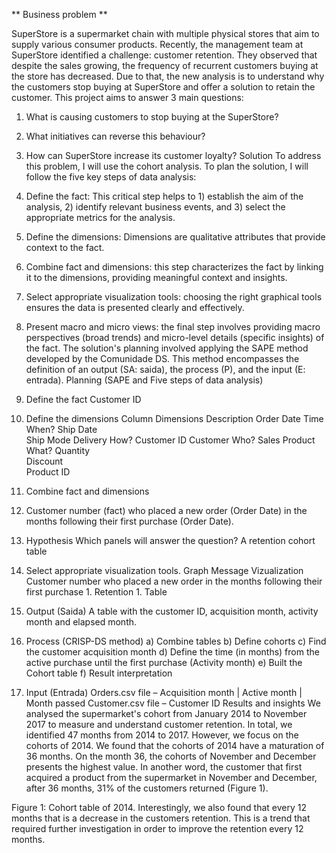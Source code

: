 ** Business problem **

SuperStore is a supermarket chain with multiple physical stores that aim to supply various consumer products. Recently, the management team at SuperStore identified a challenge: customer retention. They observed that despite the sales growing, the frequency of recurrent customers buying at the store has decreased. Due to that, the new analysis is to understand why the customers stop buying at SuperStore and offer a solution to retain the customer.
This project aims to answer 3 main questions:
1.	What is causing customers to stop buying at the SuperStore?
2.	What initiatives can reverse this behaviour?
3.	How can SuperStore increase its customer loyalty? 
Solution
To address this problem, I will use the cohort analysis. To plan the solution, I will follow the five key steps of data analysis:
1.	Define the fact: This critical step helps to 1) establish the aim of the analysis, 2) identify relevant business events, and 3) select the appropriate metrics for the analysis.
2.	Define the dimensions: Dimensions are qualitative attributes that provide context to the fact.
3.	Combine fact and dimensions: this step characterizes the fact by linking it to the dimensions, providing meaningful context and insights. 
4.	Select appropriate visualization tools: choosing the right graphical tools ensures the data is presented clearly and effectively. 
5.	Present macro and micro views: the final step involves providing macro perspectives (broad trends) and micro-level details (specific insights) of the fact. 
The solution's planning involved applying the SAPE method developed by the Comunidade DS. This method encompasses the definition of an output (SA: saida), the process (P), and the input (E: entrada).
Planning (SAPE and Five steps of data analysis)
1.	Define the fact
Customer ID
2.	Define the dimensions
Column	Dimensions	Description
Order Date	Time	When?
Ship Date		
Ship Mode	Delivery	How?
Customer ID	Customer	Who?
Sales	Product	What?
Quantity		
Discount		
Product ID		
3.	Combine fact and dimensions
1.	Customer number (fact) who placed a new order (Order Date) in the months following their first purchase (Order Date).
4.	Hypothesis
Which panels will answer the question? A retention cohort table
	
5.	Select appropriate visualization tools.
Graph	Message	Vizualization
Customer number who placed a new order in the months following their first purchase	1.	Retention	1.	Table
6.	Output (Saida)
A table with the customer ID, acquisition month, activity month and elapsed month.

7.	Process (CRISP-DS method)
a)	Combine tables
b)	Define cohorts
c)	Find the customer acquisition month
d)	Define the time (in months) from the active purchase until the first purchase (Activity month)
e)	Built the Cohort table
f)	Result interpretation

8.	Input (Entrada)
Orders.csv file – Acquisition month | Active month | Month passed
Customer.csv file – Customer ID
Results and insights
We analysed the supermarket's cohort from January 2014 to November 2017 to measure and understand customer retention. In total, we identified 47 months from 2014 to 2017. However, we focus on the cohorts of 2014. We found that the cohorts of 2014 have a maturation of 36 months. On the month 36, the cohorts of November and December presents the highest value. In another word, the customer that first acquired a product from the supermarket in November and December, after 36 months, 31% of the customers returned (Figure 1). 
  
Figure 1: Cohort table of 2014. 
Interestingly, we also found that every 12 months that is a decrease in the customers retention. This is a trend that required further investigation in order to improve the retention every 12 months.
